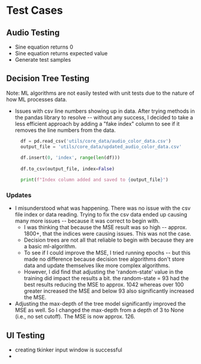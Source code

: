 # Test Cases

## Audio Testing

+ Sine equation returns 0
+ Sine equation returns expected value
+ Generate test samples

## Decision Tree Testing

Note: ML algorithms are not easily tested with unit tests due to the nature
of how ML processes data.

+ Issues with csv line numbers showing up in data. After trying methods in the pandas library to resolve -- without any success, I decided to take a less efficient approach by adding a "fake index" column to see if it removes the line numbers from the data.

  ```python
    df = pd.read_csv('utils/core_data/audio_color_data.csv')
    output_file = 'utils/core_data/updated_audio_color_data.csv'
    
    df.insert(0, 'index', range(len(df)))
    
    df.to_csv(output_file, index=False)

    print(f"Index column added and saved to {output_file}")
  ```

### Updates

+ I misunderstood what was happening. There was no issue with the csv file index or data reading. Trying to fix the csv data ended up causing many more issues -- because it was correct to begin with. 
  + I was thinking that because the MSE result was so high -- approx. 1800+, that the indices were causing issues. This was not the case.
  + Decision trees are not all that reliable to begin with because they are a basic ml-algorithm. 
  + To see if I could improve the MSE, I tried running epochs -- but this made no difference because decision tree algorithms don't store data and update themselves like more complex algorithms.
  + However, I did find that adjusting the 'random-state' value in the training did impact the results a bit. the random-state = 93 had the best results reducing the MSE to approx. 1042 whereas over 100 greater increased the MSE and below 93 also significantly increased the MSE.
+ Adjusting the max-depth of the tree model significantly improved the MSE as well. So I changed the max-depth from a depth of 3 to None (i.e., no set cutoff). The MSE is now approx. 126.

## UI Testing

+ creating tkinker input window is successful
+ 
